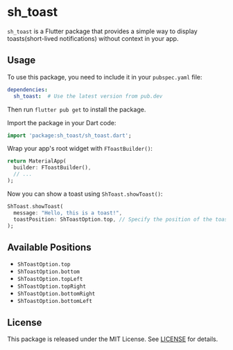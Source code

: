 # sh_toast

`sh_toast` is a Flutter package that provides a simple way to display toasts(short-lived notifications) without context in your app.

## Usage

To use this package, you need to include it in your `pubspec.yaml` file:

```yaml
dependencies:
  sh_toast:  # Use the latest version from pub.dev
```

Then run `flutter pub get` to install the package.

Import the package in your Dart code:

```dart
import 'package:sh_toast/sh_toast.dart';
```

Wrap your app's root widget with `FToastBuilder()`:

```dart
return MaterialApp(
  builder: FToastBuilder(),
  // ...
);
```

Now you can show a toast using `ShToast.showToast()`:

```dart
ShToast.showToast(
  message: "Hello, this is a toast!",
  toastPosition: ShToastOption.top, // Specify the position of the toast
);
```

## Available Positions

- `ShToastOption.top`
- `ShToastOption.bottom`
- `ShToastOption.topLeft`
- `ShToastOption.topRight`
- `ShToastOption.bottomRight`
- `ShToastOption.bottomLeft`

## License

This package is released under the MIT License. See [LICENSE](LICENSE) for details.
